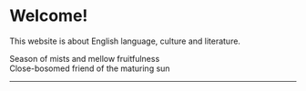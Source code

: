 <h1>Welcome!</h1>

<p>This website is about English language, culture and literature.</p>

<p>
Season of mists and mellow fruitfulness<br>  
Close-bosomed friend of the maturing sun<br>
</p>

<hr>
